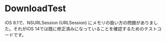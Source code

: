 # DownloadTest
iOS 8.1で、NSURLSession (URLSession) にメモリの扱い方の問題がありました。それがiOS 14では既に修正済みになっていることを確認するためのテストコードです。
